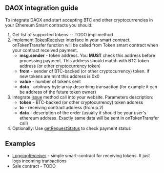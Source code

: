 ## DAOX integration guide

To integrate DAOX and start accepting BTC and other cryptocurrencies in your Ethereum Smart contracts you should:

1. Get list of supported tokens -- TODO impl method
2. Implement [TokenReceiver](contracts/TokenReceiver.sol) interface in your smart contract.
onTokenTransfer function will be called from Token smart contract when your contract received payment.
    * **msg.sender** - token address. You **MUST** check this address before processing payment. This address should match with BTC token address (or other cryptocurrency token)
    * **from** - sender of BTC-backed (or other cryptocurrency) token. If new tokens are mint this address is 0x0
    * **value** - number of tokens sent
    * **data** - arbitrary byte array describing transaction (for example it can be address of the future token owner)
3. Integrate [issue](https://api.daox.io/docs/#/default/issue) method call into your website. Parameters description:
    * **token** - BTC-backed (or other cryptocurrency) token address
    * **to** - receiving contract address (from p.2)
    * **data** - description of the order (usually it should be your user's ethereum address. Exactly same data will be sent in onTokenTransfer call)
4. Optionally: Use [getRequestStatus](https://api.daox.io/docs/#/default/getRequestStatus) to check payment status

## Examples

- [LoggingReceiver](contracts/LoggingReceiver.sol) - simple smart-contract for receiving tokens. It just logs incoming transactions
- Sale contract - TODO